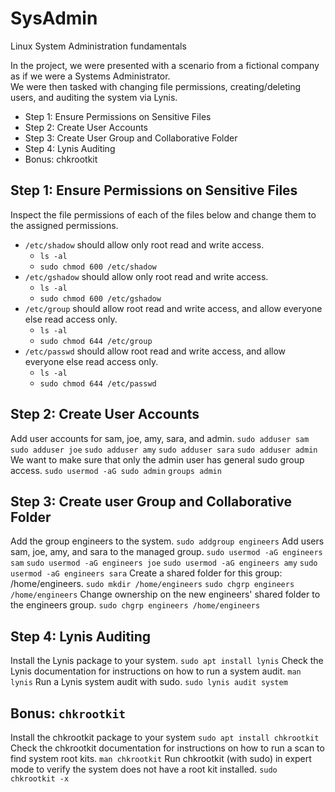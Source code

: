 # SysAdmin
Linux System Administration fundamentals

In the project, we were presented with a scenario from a fictional company as if we were a Systems Administrator.  
We were then tasked with changing file permissions, creating/deleting users, and auditing the system via Lynis.
- Step 1: Ensure Permissions on Sensitive Files
- Step 2: Create User Accounts
- Step 3: Create User Group and Collaborative Folder
- Step 4: Lynis Auditing
- Bonus: chkrootkit

## Step 1: Ensure Permissions on Sensitive Files
  Inspect the file permissions of each of the files below and change them to the assigned permissions. 
  - `/etc/shadow` should allow only root read and write access.
    - `ls -al`
    - `sudo chmod 600 /etc/shadow`
  - `/etc/gshadow` should allow only root read and write access.
    - `ls -al`
    - `sudo chmod 600 /etc/gshadow`
  - `/etc/group` should allow root read and write access, and allow everyone else read access only.
    - `ls -al`
    - `sudo chmod 644 /etc/group`
  - `/etc/passwd` should allow root read and write access, and allow everyone else read access only.
    - `ls -al`
    - `sudo chmod 644 /etc/passwd` 
      
## Step 2: Create User Accounts
  Add user accounts for sam, joe, amy, sara, and admin.
    `sudo adduser sam`
    `sudo adduser joe`
    `sudo adduser amy`
    `sudo adduser sara`
    `sudo adduser admin`
  We want to make sure that only the admin user has general sudo group access. 
    `sudo usermod -aG sudo admin` 
    `groups admin`
    
## Step 3: Create user Group and Collaborative Folder
  Add the group engineers to the system.
    `sudo addgroup engineers`
  Add users sam, joe, amy, and sara to the managed group.
    `sudo usermod -aG engineers sam`
    `sudo usermod -aG engineers joe`
    `sudo usermod -aG engineers amy`
    `sudo usermod -aG engineers sara`
  Create a shared folder for this group: /home/engineers.
    `sudo mkdir /home/engineers`
    `sudo chgrp engineers /home/engineers`
  Change ownership on the new engineers' shared folder to the engineers group.
    `sudo chgrp engineers /home/engineers`
    
## Step 4: Lynis Auditing
  Install the Lynis package to your system.
    `sudo apt install lynis`
  Check the Lynis documentation for instructions on how to run a system audit.
    `man lynis`
  Run a Lynis system audit with sudo.
    `sudo lynis audit system`
    
## Bonus: `chkrootkit`
  Install the chkrootkit package to your system
    `sudo apt install chkrootkit`
  Check the chkrootkit documentation for instructions on how to run a scan to find system root kits.
    `man chkrootkit`
  Run chkrootkit (with sudo) in expert mode to verify the system does not have a root kit installed.
    `sudo chkrootkit -x`
 
